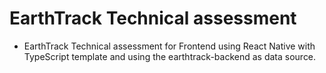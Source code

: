 # EarthTrack Technical assessment 

- EarthTrack Technical assessment for Frontend using React Native with TypeScript template and using the earthtrack-backend as data source.